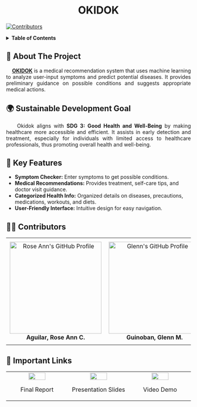 <!-- PROJECT TITLE -->
<h1 align="center">OKIDOK</h1>

[![Contributors][contributors-shield]][contributors-url]

<!-- TABLE OF CONTENTS -->
<details>
  <summary><strong>Table of Contents</strong></summary>
  <ol>
    <li>
      <a href="#about-the-project">About The Project</a>
      <ul>
        <li><a href="#sdg">Sustainable Developement Goal</a></li>
      </ul>
    </li>
    <li><a href="#features">Key Features</a></li>
    <li><a href="#systemarchitecture">System Architecture</a></li>
    <li>
      <a href="#getting-started">Getting Started</a>
      <ul>
        <li><a href="#prerequisites">Prerequisites</a></li>
        <li><a href="#installation">Installation</a></li>
      </ul>
    </li>
    <li><a href="#preview">Preview</a></li>
    <li><a href="#contributing">Contributors</a></li>
    <li><a href="#links">Important Links</a></li>
    <li><a href="#acknowledgments">Acknowledegments</a></li>
  </ol>
</details>

<!-- ABOUT THE PROJECT -->
<h2 id="about-the-project">🏥 About The Project </h2>
<p align="justify">
  &nbsp;&nbsp;&nbsp;&nbsp;<a href="#top"><strong>OKIDOK</strong></a> is a medical recommendation system that uses machine learning to analyze user-input symptoms and predict potential diseases. 
  It provides preliminary guidance on possible conditions and suggests appropriate medical actions.
</p>

<!-- SUSTAINABLE DEVELOPMENT GOAL -->
<h2 id="sdg">🌍 Sustainable Development Goal </h2>

<p align="justify">
  &nbsp;&nbsp;&nbsp;&nbsp;Okidok aligns with <strong>SDG 3: Good Health and Well-Being</strong> by making healthcare more accessible and efficient. 
  It assists in early detection and treatment, especially for individuals with limited access to healthcare professionals, thus promoting overall health and well-being.
</p>

<!-- KEY FEATURES -->
<h2 id="features">🔑 Key Features </h2>
<ul>
  <li><strong>Symptom Checker:</strong> Enter symptoms to get possible conditions.</li>
  <li><strong>Medical Recommendations:</strong> Provides treatment, self-care tips, and doctor visit guidance.</li>
  <li><strong>Categorized Health Info:</strong> Organized details on diseases, precautions, medications, workouts, and diets.</li>
  <li><strong>User-Friendly Interface:</strong> Intuitive design for easy navigation.</li>
</ul>

<!-- CONTRIBUTORS --> 
<h2 id="contributing">👩‍💻 Contributors</h2> 
<table width="100%" style="border-collapse: collapse;"> 
  <tr> 
    <td align="center" width="25%" style="padding: 10px;"> 
      <a href="https://github.com/roseann11" style="text-decoration: none; color: inherit;">
        <img src="https://avatars.githubusercontent.com/u/0000000?v=4" width="250px;" alt="Rose Ann's GitHub Profile"/>
        <br>
        <b>Aguilar, Rose Ann C.</b>
      </a>
    </td> 
    <td align="center" width="25%" style="padding: 10px;"> 
      <a href="https://github.com/glngnbn" style="text-decoration: none; color: inherit;">
        <img src="https://avatars.githubusercontent.com/u/0000000?v=4" width="250px;" alt="Glenn's GitHub Profile"/>
        <br>
        <b>Guinoban, Glenn M.</b>
      </a>
    </td> 
    <td align="center" width="25%" style="padding: 10px;"> 
      <a href="https://github.com/Eljay-Marasigan" style="text-decoration: none; color: inherit;">
        <img src="https://avatars.githubusercontent.com/u/0000000?v=4" width="250px;" alt="Eljay's GitHub Profile"/>
        <br>
        <b>Marasigan, Eljay P.</b>
      </a>
    </td> 
    <td align="center" width="25%" style="padding: 10px;"> 
      <a href="https://github.com/FaithAllyson" style="text-decoration: none; color: inherit;">
        <img src="https://avatars.githubusercontent.com/u/0000000?v=4" width="250px;" alt="Faith's GitHub Profile"/>
        <br>
        <b>Mendoza, Faith Allyson R.</b>
      </a>
    </td> 
  </tr> 
</table>




<!-- IMPORTANT LINKS -->
<h2 id="links">🔗 Important Links </h2>

<div align="center">
<table width="100%">
   <tr>
      <td width="25%">
         <div align="center">
            <a href="https://drive.google.com/drive/folders/1RBJ04-xN3n3AF4GJtCyNB4IDWskxveeS?usp=sharing">
               <img src="https://i.ibb.co/HLyN6mr/9746449.png" width="55%">
            </a>
            <p>Final Report</p>
         </div>
      </td>
      <td width="25%">
         <div align="center">
            <a href="https://drive.google.com/drive/folders/1RBJ04-xN3n3AF4GJtCyNB4IDWskxveeS?usp=sharing">
               <img src="https://i.postimg.cc/GtsyTSVZ/report.png" width="55%">
            </a>
            <p>Presentation Slides</p>
         </div>
      </td>
      <td width="25%">
         <div align="center">
            <a href="https://1drv.ms/p/c/24b3274360f5ccdf/EXRHTUGkal9JgHjWYq73lR8BtsahKMGnie0ziCgipmdsCg">
               <img src="https://i.ibb.co/JK5jTgY/5651475.png" width="55%">
            </a>
            <p>Video Demo</p>
         </div>
      </td>
   </tr>
</table>
</div>










[contributors-shield]: https://img.shields.io/github/contributors/glngnbn/OKIDOK?style=for-the-badge
[contributors-url]: https://github.com/glngnbn/OKIDOK/graphs/contributors
